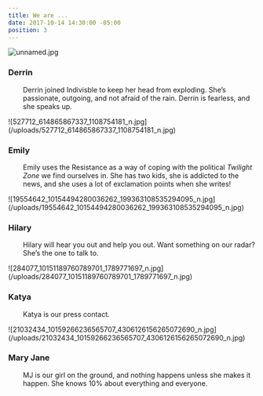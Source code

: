 ```yaml
---
title: We are ...
date: 2017-10-14 14:30:00 -05:00
position: 3
---
```


![unnamed.jpg](/uploads/unnamed.jpg)
<h3 style="text-align: left;">Derrin</h3>
<p style="padding-left: 30px;">Derrin joined Indivisble to keep her head from exploding. She’s passionate, outgoing, and not afraid of the rain. Derrin is fearless, and she speaks up.</p>
![527712_614865867337_1108754181_n.jpg](/uploads/527712_614865867337_1108754181_n.jpg)
<h3 style="text-align: left;">Emily</h3>
<p style="padding-left: 30px;">Emily uses the Resistance as a way of coping with the political <em>Twilight Zone</em> we find ourselves in. She has two kids, she is addicted to the news, and she uses a lot of exclamation points when she writes!</p>
![19554642_10154494280036262_199363108535294095_n.jpg](/uploads/19554642_10154494280036262_199363108535294095_n.jpg)
<h3 style="text-align: left;">Hilary</h3>
<p style="padding-left: 30px;">Hilary will hear you out and help you out. Want something on our radar? She’s the one to talk to.</p>
![284077_10151189760789701_1789771697_n.jpg](/uploads/284077_10151189760789701_1789771697_n.jpg)

<h3 style="text-align: left;">Katya</h3>
<p style="padding-left: 30px;">Katya is our press contact.</p>
![21032434_10159266236565707_4306126156265072690_n.jpg](/uploads/21032434_10159266236565707_4306126156265072690_n.jpg)
<h3 style="text-align: left;">Mary Jane</h3>
<p style="padding-left: 30px;">MJ is our girl on the ground, and nothing happens unless she makes it happen. She knows 10% about everything and everyone.</p>